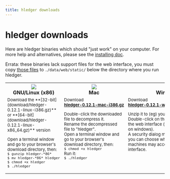 ```yaml
---
title: hledger downloads
---
```


# hledger downloads

<style>
#platformdocs td {
    width:33%;
    vertical-align:top;
    font-size:small;
}
#platformdocs code {
    white-space:nowrap; 
}
</style>

Here are hledger binaries which should "just work" on your computer.  For
more help and alternatives, please see the <a
href="../MANUAL.html#installing">installing doc</a>.
    
Errata: these binaries lack support files for the web interface, you must copy
  [those files](http://joyful.com/repos/hledger/hledger-web/data/static/) to
  `./data/web/static/` below the directory where you run hledger.

<table id="platformdocs">
	<tr>
		<th><img src="../linux.png" /><br />GNU/Linux (x86)</th>
		<th><a href="download/hledger-0.12.1-mac-i386.gz"><img src="../mac.png" border=0 /></a><br />Mac</th>
		<th><a href="download/hledger-0.12.1-win-i386.gz"><img src="../windows.png" border=0 /></a><br />Windows</th>
	</tr>
	<tr>
		<td>
Download the  
**[32-bit](download/hledger-0.12.1-linux-i386.gz)** or
**[64-bit](download/hledger-0.12.1-linux-x86_64.gz)** version

Open a terminal window and go to your browser's download directory, then:  
`$ gunzip hledger-*86*`
`$ mv hledger-*86* hledger`
`$ chmod +x hledger`
`$ ./hledger`
		</td>
		<td>
Download  
<span style="white-space:nowrap;">
**[hledger-0.12.1-mac-i386.gz](download/hledger-0.12.1-mac-i386.gz)**
</span>
  
Double-click the downloaded file to decompress it.  
Rename the decompressed file to "hledger".  
Open a terminal window and go to your browser's download directory, then:  
`$ chmod +x hledger`  
Run it:  
`$ ./hledger`
		</td>
		<td>
Download  
<span style="white-space:nowrap;">
**[hledger-0.12.1-windows-i386.exe.zip](download/hledger-0.12.1-windows-i386.exe.zip)**
</span>
  
Unzip it to (eg) your desktop.  
Double-click on the unzipped file to run the web interface (the default behaviour on windows).  
A security dialog may pop up, where you can choose whether other machines
may access your hledger web interface.
		</td>
	</tr>
</table>

